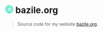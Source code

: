 # <img src="public/images/favicon.png" width="26" /> bazile.org

> Source code for my website [bazile.org](https://bazile.org).
